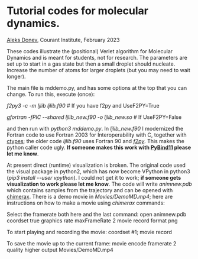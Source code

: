 # Tutorial codes for molecular dynamics.
[Aleks Donev](mailto:donev@courant.nyu.edu), Courant Institute, February 2023

These codes illustrate the (positional) Verlet algorithm for Molecular Dynamics and is meant for students, not for research. The parameters are set up to start in a gas state but then a small droplet should nucleate. Increase the number of atoms for larger droplets (but you may need to wait longer).

The main file is mddemo.py, and has some options at the top that you can change. To run this, execute (once):

_f2py3 -c -m ljlib ljlib.f90_ # If you have f2py and UseF2PY=True

_gfortran -fPIC --shared ljlib_new.f90 -o ljlib_new.so_ # If UseF2PY=False

and then run with _python3 mddemo.py_. In _ljlib_new.f90_ I modernized the Fortran code to use Fortran 2003 for Interoperability with C, together with [ctypes](https://docs.python.org/3/library/ctypes.html); the older code _ljlib.f90_ uses Fortran 90 and [_f2py_](https://numpy.org/doc/stable/f2py/). This makes the python caller code ugly. **If someone makes this work with [PyBind11](https://pybind11.readthedocs.io/en/stable/) please let me know**.

At present direct (runtime) visualization is broken. The original code used the visual package in python2, which has now become VPython in python3 (_pip3 install --user vpython_). I could not get it to work; **if someone gets visualization to work please let me know**. The code will write _animnew.pdb_ which contains samples from the trajectory and can be opened with [chimerax](https://www.cgl.ucsf.edu/chimerax/). There is a demo movie in _Movies/DemoMD.mp4_; here are instructions on how to make a movie using _chimerax_ commands:

Select the framerate both here and the last command:
open animnew.pdb coordset true
graphics rate maxFrameRate 2
movie record format png

To start playing and recording the movie:
coordset #1; movie record

To save the movie up to the current frame:
movie encode framerate 2 quality higher output Movies/DemoMD.mp4

